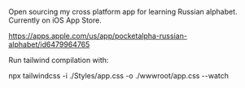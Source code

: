 Open sourcing my cross platform app for learning Russian alphabet. Currently on iOS App Store.

https://apps.apple.com/us/app/pocketalpha-russian-alphabet/id6479964765


Run tailwind compilation with:

npx tailwindcss -i ./Styles/app.css -o ./wwwroot/app.css --watch
